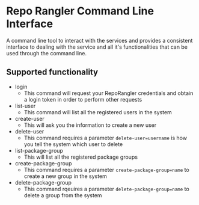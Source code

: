 # Repo Rangler Command Line Interface
A command line tool to interact with the services and provides a consistent interface to dealing with the service and 
all it's functionalities that can be used through the command line. 

## Supported functionality

- login
    - This command will request your RepoRangler credentials and obtain a login token in order to perform other requests
- list-user
    - This command will list all the registered users in the system
- create-user
    - This will ask you the information to create a new user
- delete-user
    - This command requires a parameter `delete-user=username` is how you tell the system which user to delete 
- list-package-group
    - This will list all the registered package groups
- create-package-group
    - This command requires a parameter `create-package-group=name` to create a new group in the system
- delete-package-group
    - This command rqeuires a parameter `delete-package-group=name` to delete a group from the system